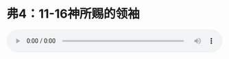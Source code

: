 # 弗4：11-16神所赐的领袖

<audio style="width: 100%;" preload="false" controls controlslist="nodownload"><source src="//cdn.wechat.edu.pl/audio/mp3/old/12282.mp3" type="audio/mpeg">Your browser does not support the audio element.</audio>


